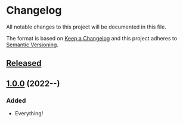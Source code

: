 # Changelog

All notable changes to this project will be documented in this file.

The format is based on [Keep a Changelog](https://keepachangelog.com/) and this project adheres to [Semantic Versioning](https://semver.org/).

## [Released](https://github.com/dc7290/astro-fonts/releases)

## [1.0.0](https://github.com/dc7290/astro-fonts/releases/tag/v1.0.0) (2022--)

### Added

- Everything!

